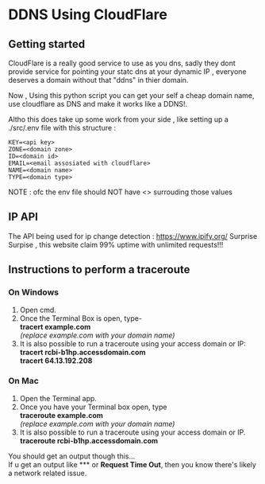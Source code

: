 # DDNS Using CloudFlare

## Getting started

CloudFlare is a really good service to use as you dns, sadly they dont provide service
for pointing your statc dns at your dynamic IP , everyone deserves a domain without that "ddns" in thier domain.

Now , Using this python script you can get your self a cheap domain name, use cloudflare
as DNS and make it works like a DDNS!.

Altho this does take up some work from your side , like setting up a ./src/.env file 
with this structure : 

```
KEY=<api key>
ZONE=<domain zone>
ID=<domain id>
EMAIL=<email assosiated with cloudflare>
NAME=<domain name>
TYPE=<domain type>
```

NOTE : ofc the env file should NOT have <> surrouding those values

## IP API

The API being used for ip change detection :
https://www.ipify.org/
Surprise Surpise , this website claim 99% uptime with unlimited requests!!!

## Instructions to perform a traceroute 
### On Windows

1. Open cmd.
2. Once the Terminal Box is open, type-<br>
      **tracert example.com** <br>
      *(replace example.com with your domain name)*
3. It is also possible to run a traceroute using your access domain or IP:<br>
   **tracert rcbi-b1hp.accessdomain.com<br>
   tracert 64.13.192.208**<br>

### On Mac

1. Open the Terminal app.
2. Once you have your Terminal box open, type<br>
     **traceroute example.com**<br>
    *(replace example.com with your domain name)* <br>
3. It is also possible to run a traceroute using your access domain or IP.<br>
   **traceroute rcbi-b1hp.accessdomain.com**


You should get an output though this...<br> 
If u get an output like  *** or **Request Time Out**, then you know there's likely a network related issue.<br> 

